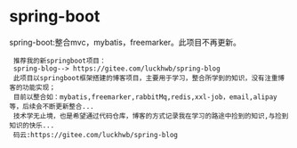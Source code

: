 # spring-boot
spring-boot:整合mvc，mybatis，freemarker。此项目不再更新。
```
 推荐我的新springboot项目：
 spring-blog--> https://gitee.com/luckhwb/spring-blog 
 此项目以springboot框架搭建的博客项目，主要用于学习，整合所学到的知识，没有注重博客的功能实现；
 目前以整合如：mybatis,freemarker,rabbitMq,redis,xxl-job，email,alipay等，后续会不断更新整合...
 技术学无止境，也是希望通过代码仓库，博客的方式记录我在学习的路途中捡到的知识,与捡到知识的快乐...
 码云:https://gitee.com/luckhwb/spring-blog
```
